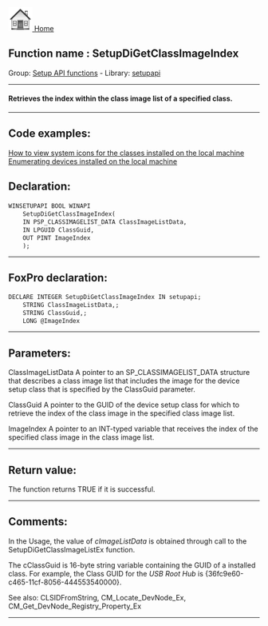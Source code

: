[<img src="../../images/home.png"> Home ](https://github.com/VFPX/Win32API)  

## Function name : SetupDiGetClassImageIndex
Group: [Setup API functions](../../functions_group.md#Setup_API_functions)  -  Library: [setupapi](../../Libraries.md#setupapi)  
***  


#### Retrieves the index within the class image list of a specified class.
***  


## Code examples:
[How to view system icons for the classes installed on the local machine](../../samples/sample_544.md)  
[Enumerating devices installed on the local machine](../../samples/sample_545.md)  

## Declaration:
```foxpro  
WINSETUPAPI BOOL WINAPI
	SetupDiGetClassImageIndex(
	IN PSP_CLASSIMAGELIST_DATA ClassImageListData,
	IN LPGUID ClassGuid,
	OUT PINT ImageIndex
	);  
```  
***  


## FoxPro declaration:
```foxpro  
DECLARE INTEGER SetupDiGetClassImageIndex IN setupapi;
	STRING ClassImageListData,;
	STRING ClassGuid,;
	LONG @ImageIndex  
```  
***  


## Parameters:
ClassImageListData 
A pointer to an SP_CLASSIMAGELIST_DATA structure that describes a class image list that includes the image for the device setup class that is specified by the ClassGuid parameter. 

ClassGuid 
A pointer to the GUID of the device setup class for which to retrieve the index of the class image in the specified class image list. 

ImageIndex 
A pointer to an INT-typed variable that receives the index of the specified class image in the class image list.  
***  


## Return value:
The function returns TRUE if it is successful.  
***  


## Comments:
In the Usage, the value of <Em>cImageListData</Em> is obtained through call to the SetupDiGetClassImageListEx function.  
  
The cClassGuid is 16-byte string variable containing the GUID of a installed class. For example, the Class GUID for the <Em>USB Root Hub</Em> is {36fc9e60-c465-11cf-8056-444553540000}.  
  
See also: CLSIDFromString, CM_Locate_DevNode_Ex,  
	CM_Get_DevNode_Registry_Property_Ex   
  
***  

